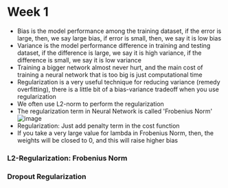 # Week 1

- Bias is the model performance among the training dataset, if the error is large, then, we say large bias, if error is small, then, we say it is low bias
- Variance is the model performance difference in training and testing dataset, if the difference is large, we say it is high variance, if the difference is small, we say it is low variance
- Training a bigger network almost never hurt, and the main cost of training a neural network that is too big is just computational time
- Regularization is a very useful technique for reducing variance (remedy overfitting), there is a little bit of a bias-variance tradeoff when you use regularization
- We often use L2-norm to perform the regularization
- The regularization term in Neural Network is called 'Frobenius Norm'
![image](https://user-images.githubusercontent.com/60442877/151812156-0fdbe91a-152b-4b23-a37c-3d04e1ea4b22.png)
- Regularization: Just add penalty term in the cost function
- If you take a very large value for lambda in Frobenius Norm, then, the weights will be closed to 0, and this will raise higher bias 

### L2-Regularization: Frobenius Norm
### Dropout Regularization

